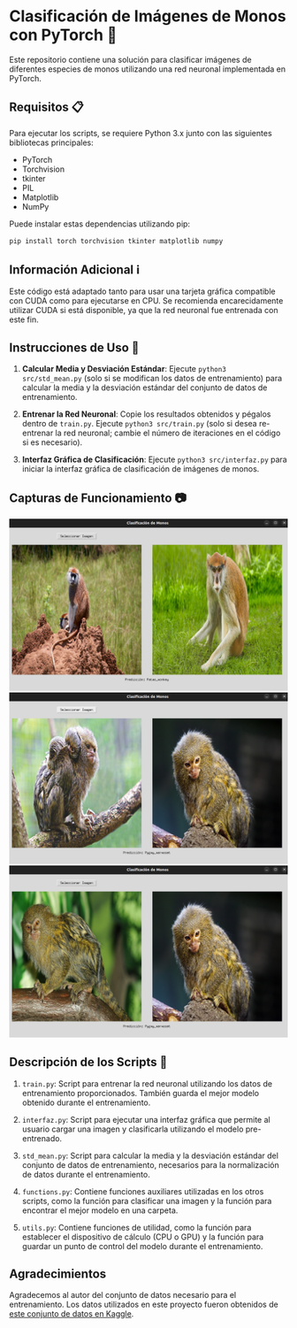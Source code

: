 # Clasificación de Imágenes de Monos con PyTorch 🐒

Este repositorio contiene una solución para clasificar imágenes de diferentes especies de monos utilizando una red neuronal implementada en PyTorch.

## Requisitos 📋

Para ejecutar los scripts, se requiere Python 3.x junto con las siguientes bibliotecas principales:

- PyTorch
- Torchvision
- tkinter
- PIL
- Matplotlib
- NumPy

Puede instalar estas dependencias utilizando pip:

```bash
pip install torch torchvision tkinter matplotlib numpy
```

## Información Adicional ℹ️

Este código está adaptado tanto para usar una tarjeta gráfica compatible con CUDA como para ejecutarse en CPU. Se recomienda encarecidamente utilizar CUDA si está disponible, ya que la red neuronal fue entrenada con este fin.

## Instrucciones de Uso 🚀

1. **Calcular Media y Desviación Estándar**: Ejecute `python3 src/std_mean.py` (solo si se modifican los datos de entrenamiento) para calcular la media y la desviación estándar del conjunto de datos de entrenamiento.
   
2. **Entrenar la Red Neuronal**: Copie los resultados obtenidos y pégalos dentro de `train.py`. Ejecute `python3 src/train.py` (solo si desea re-entrenar la red neuronal; cambie el número de iteraciones en el código si es necesario).
   
3. **Interfaz Gráfica de Clasificación**: Ejecute `python3 src/interfaz.py` para iniciar la interfaz gráfica de clasificación de imágenes de monos.

## Capturas de Funcionamiento 📷

![Captura de funcionamiento 1](./media/Ejemplo_uso1.png)
![Captura de funcionamiento 2](./media/Ejemplo_uso2.png)
![Captura de funcionamiento 3](./media/Ejemplo_uso3.png)

## Descripción de los Scripts 📝

1. `train.py`: Script para entrenar la red neuronal utilizando los datos de entrenamiento proporcionados. También guarda el mejor modelo obtenido durante el entrenamiento.
   
2. `interfaz.py`: Script para ejecutar una interfaz gráfica que permite al usuario cargar una imagen y clasificarla utilizando el modelo pre-entrenado.
   
3. `std_mean.py`: Script para calcular la media y la desviación estándar del conjunto de datos de entrenamiento, necesarios para la normalización de datos durante el entrenamiento.
   
4. `functions.py`: Contiene funciones auxiliares utilizadas en los otros scripts, como la función para clasificar una imagen y la función para encontrar el mejor modelo en una carpeta.
   
5. `utils.py`: Contiene funciones de utilidad, como la función para establecer el dispositivo de cálculo (CPU o GPU) y la función para guardar un punto de control del modelo durante el entrenamiento.

## Agradecimientos

Agradecemos al autor del conjunto de datos necesario para el entrenamiento. Los datos utilizados en este proyecto fueron obtenidos de [este conjunto de datos en Kaggle](https://www.kaggle.com/datasets/slothkong/10-monkey-species).
